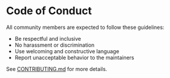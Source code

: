 # Code of Conduct

All community members are expected to follow these guidelines:
- Be respectful and inclusive
- No harassment or discrimination
- Use welcoming and constructive language
- Report unacceptable behavior to the maintainers

See [CONTRIBUTING.md](CONTRIBUTING.md) for more details.
